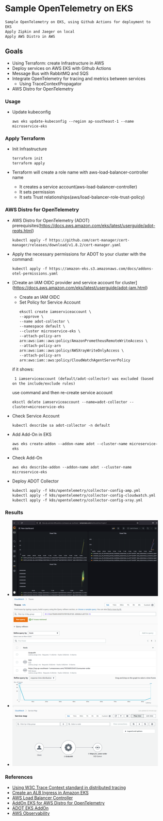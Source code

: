 # Sample OpenTelemetry on EKS
    Sample OpenTelemetry on EKS, using Github Actions for deployment to EKS
    Apply Zipkin and Jaeger on local
    Apply AWS Distro in AWS

## Goals
+ Using Terraform: create Infrastructure in AWS
+ Deploy services on AWS EKS with Github Actions
+ Message Bus with RabbitMQ and SQS
+ Integrate OpenTelemetry for tracing and metrics between services
    - Using TraceContextPropagator
+ AWS Distro for OpenTelemetry


### Usage
+ Update kubeconfig
    ```
    aws eks update-kubeconfig --region ap-southeast-1 --name microservice-eks
    ```

### Apply Terraform
+ Init Infrastructure
    ```
    terraform init
    terraform apply
    ```

+ Terraform will create a role name with aws-load-balancer-controller name
    + It creates a service account(aws-load-balancer-controller)
    + It sets permission
    + It sets Trust relationships(aws/load-balancer-role-trust-policy)


### AWS Distro for OpenTelemetry
+ AWS Distro for OpenTelemetry (ADOT) prerequisites(https://docs.aws.amazon.com/eks/latest/userguide/adot-reqts.html)
    ```
    kubectl apply -f https://github.com/cert-manager/cert-manager/releases/download/v1.8.2/cert-manager.yaml
    ```

+ Apply the necessary permissions for ADOT to your cluster with the command:
    ```
    kubectl apply -f https://amazon-eks.s3.amazonaws.com/docs/addons-otel-permissions.yaml
    ```

+ [Create an IAM OIDC provider and service account for cluster]
(https://docs.aws.amazon.com/eks/latest/userguide/adot-iam.html)
    - Create an IAM OIDC
    - Set Policy for Service Account
        ```
        eksctl create iamserviceaccount \
        --approve \
        --name adot-collector \
        --namespace default \
        --cluster microservice-eks \
        --attach-policy-arn arn:aws:iam::aws:policy/AmazonPrometheusRemoteWriteAccess \
        --attach-policy-arn arn:aws:iam::aws:policy/AWSXrayWriteOnlyAccess \
        --attach-policy-arn arn:aws:iam::aws:policy/CloudWatchAgentServerPolicy
        ```

    if it shows:
    ```
     1 iamserviceaccount (default/adot-collector) was excluded (based on the include/exclude rules)
    ```
    use command and then re-create service account
    ```
    eksctl delete iamserviceaccount --name=adot-collector --cluster=microservice-eks
    ```

+ Check Service Account
    ```
    kubectl describe sa adot-collector -n default
    ```

+ Add Add-On in EKS
    ```
    aws eks create-addon --addon-name adot --cluster-name microservice-eks
    ```

+ Check Add-On
    ```
    aws eks describe-addon --addon-name adot --cluster-name microservice-eks
    ```

+ Deploy ADOT Collector
    ```
    kubectl apply -f k8s/opentelemetry/collector-config-amp.yml
    kubectl apply -f k8s/opentelemetry/collector-config-cloudwatch.yml
    kubectl apply -f k8s/opentelemetry/collector-config-xray.yml
    ```

### Results
+ ![Grafana](./images/grafana.png)
+ ![Trace](./images/trace.png)
+ ![Service Map](./images/service-map.png)

### References
+ [Using W3C Trace Context standard in distributed tracing](https://dev.to/luizhlelis/c-using-w3c-trace-context-standard-in-distributed-tracing-1nm0)
+ [Create an ALB Ingress in Amazon EKS](https://aws.amazon.com/premiumsupport/knowledge-center/eks-alb-ingress-aws-waf/)
+ [AWS Load Balancer Controller](https://docs.aws.amazon.com/eks/latest/userguide/aws-load-balancer-controller.html)
+ [AddOn EKS for AWS Distro for OpenTelemetry](https://aws.amazon.com/blogs/containers/metrics-and-traces-collection-using-amazon-eks-add-ons-for-aws-distro-for-opentelemetry/)
+ [ADOT EKS AddOn](https://aws-otel.github.io/docs/getting-started/adot-eks-add-on/installation#deploy-the-adot-collector)
+ [AWS Observability](https://github.com/aws-observability/aws-otel-community)